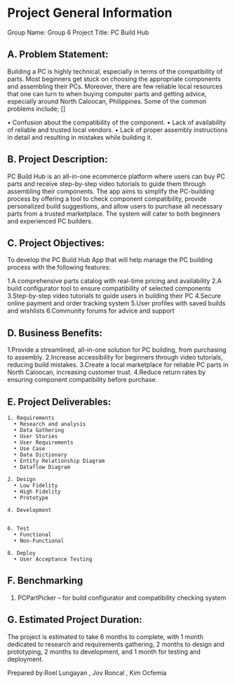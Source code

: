 # Project General Information

Group Name: Group 6
Project Title: PC Build Hub

## A. Problem Statement:
Building a PC is highly technical, especially in terms of the compatibility of parts. Most beginners get stuck on choosing the appropriate components and assembling their PCs. Moreover, there are few reliable local resources that one can turn to when buying computer parts and getting advice, especially around North Caloocan, Philippines. Some of the common problems include; []

• Confusion about the compatibility of the component.
• Lack of availability of reliable and trusted local vendors.
• Lack of proper assembly instructions in detail and resulting in mistakes while building it.

## B. Project Description:
PC Build Hub is an all-in-one ecommerce platform where users can buy PC parts and receive step-by-step video tutorials to guide them through assembling their components. The app aims to simplify the PC-building process by offering a tool to check component compatibility, provide personalized build suggestions, and allow users to purchase all necessary parts from a trusted marketplace. The system will cater to both beginners and experienced PC builders.

## C. Project Objectives:
To develop the PC Build Hub App that will help manage the PC building process with the following features:

1.A comprehensive parts catalog with real-time pricing and availability
2.A build configurator tool to ensure compatibility of selected components
3.Step-by-step video tutorials to guide users in building their PC
4.Secure online payment and order tracking system
5.User profiles with saved builds and wishlists
6.Community forums for advice and support

## D. Business Benefits:

1.Provide a streamlined, all-in-one solution for PC building, from purchasing to assembly.
2.Increase accessibility for beginners through video tutorials, reducing build mistakes.
3.Create a local marketplace for reliable PC parts in North Caloocan, increasing customer trust.
4.Reduce return rates by ensuring component compatibility before purchase.

## E. Project Deliverables:
    1. Requirements
      • Research and analysis
      • Data Gathering
      • User Stories
      • User Requirements
      • Use Case
      • Data Dictionary
      • Entity Relationship Diagram
      • Dataflow Diagram
    
    2. Design
      • Low Fidelity
      • High Fidelity
      • Prototype
    
    4. Development
       
    
    6. Test
      • Functional
      • Non-Functional
    
    8. Deploy
      • User Acceptance Testing

## F. Benchmarking
  1. PCPartPicker – for build configurator and compatibility checking system

## G. Estimated Project Duration:
The project is estimated to take 6 months to complete, with 1 month dedicated to research and requirements gathering, 2 months to design and prototyping, 2 months to development, and 1 month for testing and deployment.


Prepared by:Roel Lungayan , Jov Roncal , Kim Ocfemia
